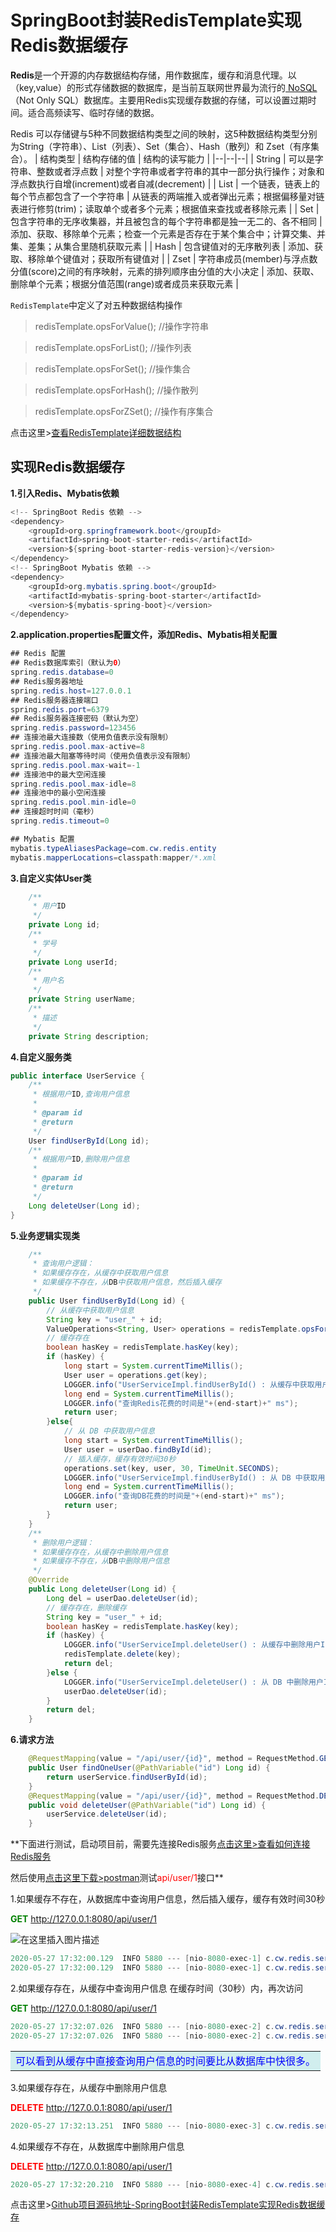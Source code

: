 # SpringBoot封装RedisTemplate实现Redis数据缓存
**Redis**是一个开源的内存数据结构存储，用作数据库，缓存和消息代理。以（key,value）的形式存储数据的数据库，是当前互联网世界最为流行的[ NoSQL](https://baike.baidu.com/item/NoSQL/8828247?fr=aladdin)（Not Only SQL）数据库。主要用Redis实现缓存数据的存储，可以设置过期时间。适合高频读写、临时存储的数据。

Redis 可以存储键与5种不同数据结构类型之间的映射，这5种数据结构类型分别为String（字符串）、List（列表）、Set（集合）、Hash（散列）和 Zset（有序集合）。
| 结构类型 | 结构存储的值 | 结构的读写能力 |
|--|--|--|
| String | 可以是字符串、整数或者浮点数 | 对整个字符串或者字符串的其中一部分执行操作；对象和浮点数执行自增(increment)或者自减(decrement) |
| List | 一个链表，链表上的每个节点都包含了一个字符串 | 从链表的两端推入或者弹出元素；根据偏移量对链表进行修剪(trim)；读取单个或者多个元素；根据值来查找或者移除元素 |
| Set | 包含字符串的无序收集器，并且被包含的每个字符串都是独一无二的、各不相同 | 添加、获取、移除单个元素；检查一个元素是否存在于某个集合中；计算交集、并集、差集；从集合里随机获取元素 |
| Hash | 包含键值对的无序散列表 | 添加、获取、移除单个键值对；获取所有键值对 |
| Zset | 字符串成员(member)与浮点数分值(score)之间的有序映射，元素的排列顺序由分值的大小决定 | 添加、获取、删除单个元素；根据分值范围(range)或者成员来获取元素 |

<code>RedisTemplate</code>中定义了对五种数据结构操作

> redisTemplate.opsForValue(); //操作字符串

> redisTemplate.opsForList(); //操作列表

> redisTemplate.opsForSet(); //操作集合

> redisTemplate.opsForHash(); //操作散列

> redisTemplate.opsForZSet(); //操作有序集合

点击这里>[查看RedisTemplate详细数据结构](https://www.jianshu.com/p/7bf5dc61ca06/)
## 实现Redis数据缓存
**1.引入Redis、Mybatis依赖**
```java
<!-- SpringBoot Redis 依赖 -->
<dependency>
    <groupId>org.springframework.boot</groupId>
    <artifactId>spring-boot-starter-redis</artifactId>
    <version>${spring-boot-starter-redis-version}</version>
</dependency>
<!-- SpringBoot Mybatis 依赖 -->
<dependency>
    <groupId>org.mybatis.spring.boot</groupId>
    <artifactId>mybatis-spring-boot-starter</artifactId>
    <version>${mybatis-spring-boot}</version>
</dependency>
```
**2.application.properties配置文件，添加Redis、Mybatis相关配置**
```java
## Redis 配置
## Redis数据库索引（默认为0）
spring.redis.database=0
## Redis服务器地址
spring.redis.host=127.0.0.1
## Redis服务器连接端口
spring.redis.port=6379
## Redis服务器连接密码（默认为空）
spring.redis.password=123456
## 连接池最大连接数（使用负值表示没有限制）
spring.redis.pool.max-active=8
## 连接池最大阻塞等待时间（使用负值表示没有限制）
spring.redis.pool.max-wait=-1
## 连接池中的最大空闲连接
spring.redis.pool.max-idle=8
## 连接池中的最小空闲连接
spring.redis.pool.min-idle=0
## 连接超时时间（毫秒）
spring.redis.timeout=0

## Mybatis 配置
mybatis.typeAliasesPackage=com.cw.redis.entity
mybatis.mapperLocations=classpath:mapper/*.xml
```
**3.自定义实体User类**
```java
    /**
     * 用户ID
     */
    private Long id;
    /**
     * 学号
     */
    private Long userId;
    /**
     * 用户名
     */
    private String userName;
    /**
     * 描述
     */
    private String description;
```
**4.自定义服务类**
```java
public interface UserService {
    /**
     * 根据用户ID,查询用户信息
     *
     * @param id
     * @return
     */
    User findUserById(Long id);
    /**
     * 根据用户ID,删除用户信息
     *
     * @param id
     * @return
     */
    Long deleteUser(Long id);
}
```
**5.业务逻辑实现类**
```java
    /**
     * 查询用户逻辑：
     * 如果缓存存在，从缓存中获取用户信息
     * 如果缓存不存在，从DB中获取用户信息，然后插入缓存
     */
    public User findUserById(Long id) {
        // 从缓存中获取用户信息
        String key = "user_" + id;
        ValueOperations<String, User> operations = redisTemplate.opsForValue();
        // 缓存存在
        boolean hasKey = redisTemplate.hasKey(key);
        if (hasKey) {
            long start = System.currentTimeMillis();
            User user = operations.get(key);
            LOGGER.info("UserServiceImpl.findUserById() : 从缓存中获取用户 >> " + user.toString());
            long end = System.currentTimeMillis();
            LOGGER.info("查询Redis花费的时间是"+(end-start)+" ms");
            return user;
        }else{
            // 从 DB 中获取用户信息
            long start = System.currentTimeMillis();
            User user = userDao.findById(id);
            // 插入缓存，缓存有效时间30秒
            operations.set(key, user, 30, TimeUnit.SECONDS);
            LOGGER.info("UserServiceImpl.findUserById() : 从 DB 中获取用户 >> " + user.toString());
            long end = System.currentTimeMillis();
            LOGGER.info("查询DB花费的时间是"+(end-start)+" ms");
            return user;
        }
    }
    /**
     * 删除用户逻辑：
     * 如果缓存存在，从缓存中删除用户信息
     * 如果缓存不存在，从DB中删除用户信息
     */
    @Override
    public Long deleteUser(Long id) {
        Long del = userDao.deleteUser(id);
        // 缓存存在，删除缓存
        String key = "user_" + id;
        boolean hasKey = redisTemplate.hasKey(key);
        if (hasKey) {
            LOGGER.info("UserServiceImpl.deleteUser() : 从缓存中删除用户ID >> " + id);
            redisTemplate.delete(key);
            return del;
        }else {
            LOGGER.info("UserServiceImpl.deleteUser() : 从 DB 中删除用户ID >> " + id);
            userDao.deleteUser(id);
        }
        return del;
    }
```
**6.请求方法**
```java
    @RequestMapping(value = "/api/user/{id}", method = RequestMethod.GET)
    public User findOneUser(@PathVariable("id") Long id) {
        return userService.findUserById(id);
    }
    @RequestMapping(value = "/api/user/{id}", method = RequestMethod.DELETE)
    public void deleteUser(@PathVariable("id") Long id) {
        userService.deleteUser(id);
    }
```
**下面进行测试，启动项目前，需要先连接Redis服务[点击这里>查看如何连接Redis服务](https://blog.csdn.net/weixin_44316527/article/details/106365859)

然后使用[点击这里下载>postman](https://www.postman.com)测试<font color="red">api/user/1</font>接口**

1.如果缓存不存在，从数据库中查询用户信息，然后插入缓存，缓存有效时间30秒

<font color=green>**GET**</font> http://127.0.0.1:8080/api/user/1

![在这里插入图片描述](https://img-blog.csdnimg.cn/2020052917081987.png?x-oss-process=image/watermark,type_ZmFuZ3poZW5naGVpdGk,shadow_10,text_aHR0cHM6Ly9ibG9nLmNzZG4ubmV0L3dlaXhpbl80NDMxNjUyNw==,size_16,color_FFFFFF,t_70)

```java
2020-05-27 17:32:00.129  INFO 5880 --- [nio-8080-exec-1] c.cw.redis.service.impl.UserServiceImpl  : UserServiceImpl.findUserById() : 从 DB 中查询用户 >> User{id=1, userId=12305, userName='蔡小柴', description='就读于国立中央大学资讯工程'}
2020-05-27 17:32:00.129  INFO 5880 --- [nio-8080-exec-1] c.cw.redis.service.impl.UserServiceImpl  : 查询DB花费的时间是251 ms
```
2.如果缓存存在，从缓存中查询用户信息
在缓存时间（30秒）内，再次访问

<font color=green>**GET**</font> http://127.0.0.1:8080/api/user/1

```java
2020-05-27 17:32:07.026  INFO 5880 --- [nio-8080-exec-2] c.cw.redis.service.impl.UserServiceImpl  : UserServiceImpl.findUserById() : 从缓存中查询用户 >> User{id=1, userId=12305, userName='蔡小柴', description='就读于国立中央大学资讯工程'}
2020-05-27 17:32:07.026  INFO 5880 --- [nio-8080-exec-2] c.cw.redis.service.impl.UserServiceImpl  : 查询Redis花费的时间是7 ms
```
<table><tr><td bgcolor=#D1EEEE><font color=blue>可以看到从缓存中直接查询用户信息的时间要比从数据库中快很多。</font></td></tr></table>

3.如果缓存存在，从缓存中删除用户信息

<font color=red>**DELETE**</font> http://127.0.0.1:8080/api/user/1

```java
2020-05-27 17:32:13.251  INFO 5880 --- [nio-8080-exec-3] c.cw.redis.service.impl.UserServiceImpl  : UserServiceImpl.deleteUser() : 从缓存中删除用户ID >> 1
```
4.如果缓存不存在，从数据库中删除用户信息

<font color=red>**DELETE**</font> http://127.0.0.1:8080/api/user/1

```java
2020-05-27 17:32:20.210  INFO 5880 --- [nio-8080-exec-4] c.cw.redis.service.impl.UserServiceImpl  : UserServiceImpl.deleteUser() : 从 DB 中删除用户ID >> 1
```

点击这里>[Github项目源码地址-SpringBoot封装RedisTemplate实现Redis数据缓存](https://github.com/ChuaWi/SpringBoot-Redis)
